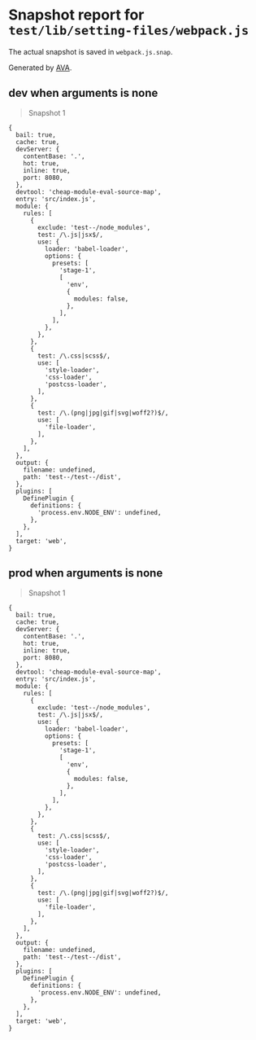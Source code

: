 # Snapshot report for `test/lib/setting-files/webpack.js`

The actual snapshot is saved in `webpack.js.snap`.

Generated by [AVA](https://ava.li).

## dev when arguments is none

> Snapshot 1

    {
      bail: true,
      cache: true,
      devServer: {
        contentBase: '.',
        hot: true,
        inline: true,
        port: 8080,
      },
      devtool: 'cheap-module-eval-source-map',
      entry: 'src/index.js',
      module: {
        rules: [
          {
            exclude: 'test--/node_modules',
            test: /\.js|jsx$/,
            use: {
              loader: 'babel-loader',
              options: {
                presets: [
                  'stage-1',
                  [
                    'env',
                    {
                      modules: false,
                    },
                  ],
                ],
              },
            },
          },
          {
            test: /\.css|scss$/,
            use: [
              'style-loader',
              'css-loader',
              'postcss-loader',
            ],
          },
          {
            test: /\.(png|jpg|gif|svg|woff2?)$/,
            use: [
              'file-loader',
            ],
          },
        ],
      },
      output: {
        filename: undefined,
        path: 'test--/test--/dist',
      },
      plugins: [
        DefinePlugin {
          definitions: {
            'process.env.NODE_ENV': undefined,
          },
        },
      ],
      target: 'web',
    }

## prod when arguments is none

> Snapshot 1

    {
      bail: true,
      cache: true,
      devServer: {
        contentBase: '.',
        hot: true,
        inline: true,
        port: 8080,
      },
      devtool: 'cheap-module-eval-source-map',
      entry: 'src/index.js',
      module: {
        rules: [
          {
            exclude: 'test--/node_modules',
            test: /\.js|jsx$/,
            use: {
              loader: 'babel-loader',
              options: {
                presets: [
                  'stage-1',
                  [
                    'env',
                    {
                      modules: false,
                    },
                  ],
                ],
              },
            },
          },
          {
            test: /\.css|scss$/,
            use: [
              'style-loader',
              'css-loader',
              'postcss-loader',
            ],
          },
          {
            test: /\.(png|jpg|gif|svg|woff2?)$/,
            use: [
              'file-loader',
            ],
          },
        ],
      },
      output: {
        filename: undefined,
        path: 'test--/test--/dist',
      },
      plugins: [
        DefinePlugin {
          definitions: {
            'process.env.NODE_ENV': undefined,
          },
        },
      ],
      target: 'web',
    }
